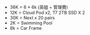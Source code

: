 - 36K = 6 * 6k (英姐 + 管理費)
- 12K = Cloud Pod x2, T7 2TB SSD X 2
- 30K = Next x 20 pairs
- 2K = Swimming Pool
- 8k = Car Frame
